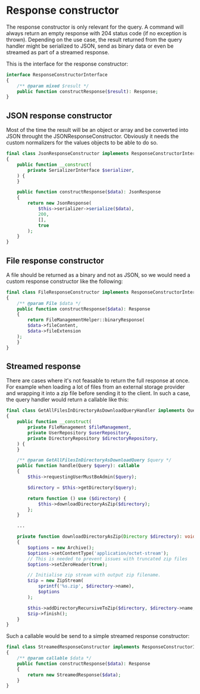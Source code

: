 # Response constructor

The response constructor is only relevant for the query. A command will always return an empty response with 204 status code (if no exception is thrown). Depending on the use case, the result returned from the query handler might be serialized to JSON, send as binary data or even be streamed as part of a streamed response.

This is the interface for the response constructor:

```php
interface ResponseConstructorInterface
{
    /** @param mixed $result */
    public function constructResponse($result): Response;
}
```

## JSON response constructor

Most of the time the result will be an object or array and be converted into JSON throught the JSONResponseConstructor. Obviously it needs the custom normalizers for the values objects to be able to do so.

```php
final class JsonResponseConstructor implements ResponseConstructorInterface
{
    public function __construct(
        private SerializerInterface $serializer,
    ) {
    }

    public function constructResponse($data): JsonResponse
    {
        return new JsonResponse(
            $this->serializer->serialize($data),
            200,
            [],
            true
        );
    }
}
```

## File response constructor

A file should be returned as a binary and not as JSON, so we would need a custom response constructor like the following:

```php
final class FileResponseConstructor implements ResponseConstructorInterface
{
    /** @param File $data */
    public function constructResponse($data): Response
    {
        return FileManagementHelper::binaryResponse(
        $data->fileContent,
        $data->fileExtension
    );
    }
}
```

## Streamed response

There are cases where it's not feasable to return the full response at once. For example when loading a lot of files from an external storage provider and wrapping it into a zip file before sending it to the client. In such a case, the query handler would return a callable like this:

```php
final class GetAllFilesInDirectoryAsDownloadQueryHandler implements QueryHandlerInterface
{
    public function __construct(
        private FileManagement $fileManagement,
        private UserRepository $userRepository,
        private DirectoryRepository $directoryRepository,
    ) {
    }

    /** @param GetAllFilesInDirectoryAsDownloadQuery $query */
    public function handle(Query $query): callable
    {
        $this->requestingUserMustBeAdmin($query);

        $directory = $this->getDirectory($query);

        return function () use ($directory) {
            $this->downloadDirectoryAsZip($directory);
        };
    }

    ...

    private function downloadDirectoryAsZip(Directory $directory): void
    {
        $options = new Archive();
        $options->setContentType('application/octet-stream');
        // This is needed to prevent issues with truncated zip files
        $options->setZeroHeader(true);

        // Initialise zip stream with output zip filename.
        $zip = new ZipStream(
            sprintf('%s.zip', $directory->name),
            $options
        );

        $this->addDirectoryRecursiveToZip($directory, $directory->name, $zip);
        $zip->finish();
    }
}
```

Such a callable would be send to a simple streamed response constructor:

```php
final class StreamedResponseConstructor implements ResponseConstructorInterface
{
    /** @param callable $data */
    public function constructResponse($data): Response
    {
        return new StreamedResponse($data);
    }
}
```
